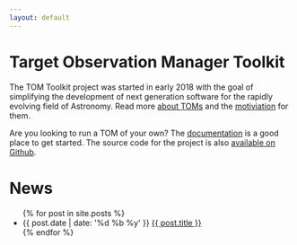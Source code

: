 ```yaml
---
layout: default
---
```


# Target Observation Manager Toolkit

The TOM Toolkit project was started in early 2018 with the goal of simplifying
the development of next generation software for the rapidly evolving field
of Astronomy. Read more [about TOMs](/about) and the [motiviation](/about)
for them.

Are you looking to run a TOM of your own? The [documentation](/docs/)
is a good place to get started. The source code for the project
is also [available on Github](https://github.com/tomtoolkit).

# News

<ul class="post-list">
  {% for post in site.posts %}
    <li>
      {{ post.date | date: '%d %b %y' }} <a href="{{ post.url }}"> {{ post.title }}</a>
    </li>
  {% endfor %}
</ul>

